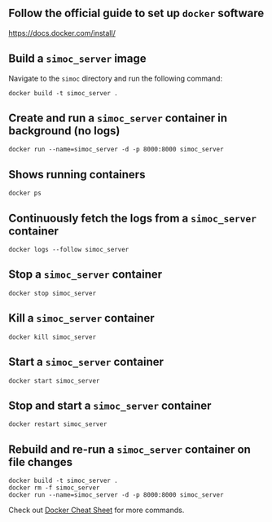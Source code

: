 ## Follow the official guide to set up `docker` software

https://docs.docker.com/install/

## Build a `simoc_server` image

Navigate to the `simoc` directory and run the following command:

```
docker build -t simoc_server .
```

## Create and run a `simoc_server` container in background (no logs)

```
docker run --name=simoc_server -d -p 8000:8000 simoc_server
```

## Shows running containers

```
docker ps
```

## Continuously fetch the logs from a `simoc_server` container

```
docker logs --follow simoc_server
```

## Stop a `simoc_server` container

```
docker stop simoc_server
```

## Kill a `simoc_server` container

```
docker kill simoc_server
```

## Start a `simoc_server` container

```
docker start simoc_server
```

## Stop and start a `simoc_server` container

```
docker restart simoc_server
```

## Rebuild and re-run a `simoc_server` container on file changes

```
docker build -t simoc_server .
docker rm -f simoc_server
docker run --name=simoc_server -d -p 8000:8000 simoc_server
```

Check out [Docker Cheat Sheet](https://github.com/wsargent/docker-cheat-sheet) for more commands.
